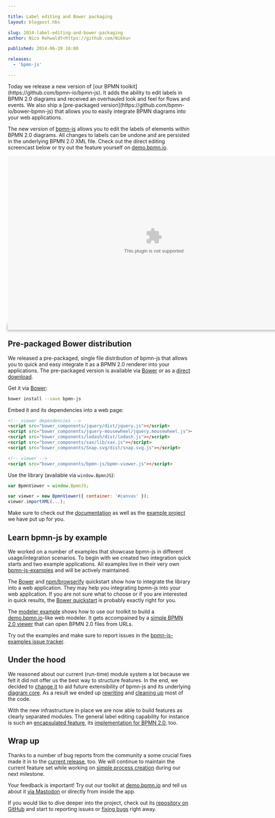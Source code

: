 ```yaml
---

title: Label editing and Bower packaging
layout: blogpost.hbs

slug: 2014-label-editing-and-bower-packaging
author: Nico Rehwaldt<https://github.com/Nikku>

published: 2014-06-20 16:00

releases:
  - 'bpmn-js'

---
```


<p class="introduction">
  Today we release a new version of [our BPMN toolkit](https://github.com/bpmn-io/bpmn-js).
  It adds the ability to edit labels in BPMN 2.0 diagrams and received an overhauled look and feel for flows and events.
  We also ship a [pre-packaged version](https://github.com/bpmn-io/bower-bpmn-js) that allows you to easily integrate BPMN diagrams into your web applications.
</p>

<!-- continue -->

The new version of [bpmn-js](https://github.com/bpmn-io/bpmn-js) allows you to edit the labels of elements within BPMN 2.0 diagrams.
All changes to labels can be undone and are persisted in the underlying BPMN 2.0 XML file.
Check out the direct editing screencast below or try out the feature yourself on [demo.bpmn.io](http://demo.bpmn.io).


<div class="figure">

  <object WIDTH="800" HEIGHT="473" style="box-shadow: 0px 2px 6px 2px #C2C2C2;">
    <param name="movie" value="{{ assets }}/attachments/blog/2014/004-label-editing.swf">
    <param name="play" value="true">
    <param name="loop" value="false">
    <param name="wmode" value="transparent">
    <param name="quality" value="low">
    <embed src="{{ assets }}/attachments/blog/2014/004-label-editing.swf"
           WIDTH="800" HEIGHT="473" quality="low" loop="false" wmode="transparent">
    </embed>
  </object>

</div>


## Pre-packaged Bower distribution

We released a pre-packaged, single file distribution of bpmn-js that allows you to quick and easy integrate it as a BPMN 2.0 renderer into your applications.
The pre-packaged version is available via [Bower](http://bower.io) or as a [direct download](https://github.com/bpmn-io/bower-bpmn-js).

Get it via [Bower](http://bower.io):

```bash
bower install --save bpmn-js
```

Embed it and its dependencies into a web page:

```html
<!-- viewer dependencies -->
<script src="bower_components/jquery/dist/jquery.js"></script>
<script src="bower_components/jquery-mousewheel/jquery.mousewheel.js"></script>
<script src="bower_components/lodash/dist/lodash.js"></script>
<script src="bower_components/sax/lib/sax.js"></script>
<script src="bower_components/Snap.svg/dist/snap.svg.js"></script>

<!-- viewer -->
<script src="bower_components/bpmn-js/bpmn-viewer.js"></script>
```

Use the library (available via `window.BpmnJS`):

```javascript
var BpmnViewer = window.BpmnJS;

var viewer = new BpmnViewer({ container: '#canvas' });
viewer.importXML(...);
```

Make sure to check out the [documentation](https://github.com/bpmn-io/bower-bpmn-js) as well as the [example project](https://github.com/bpmn-io/bpmn-js-examples/tree/main/simple-bower) we have put up for you.


## Learn bpmn-js by example

We worked on a number of examples that showcase bpmn-js in different usage/integration scenarios.
To begin with we created two integration quick starts and two example applications.
All examples live in their very own [bpmn-js-examples](https://github.com/bpmn-io/bpmn-js-examples) and will be actively maintained.

The [Bower](https://github.com/bpmn-io/bpmn-js-examples/tree/main/simple-bower) and [npm/browserify](https://github.com/bpmn-io/bpmn-js-examples/tree/main/simple-commonjs) quickstart show how to integrate the library into a web application.
They may help you integrating bpmn-js into your web application.
If you are not sure what to choose or if you are interested in quick results, the [Bower quickstart](https://github.com/bpmn-io/bpmn-js-examples/tree/main/simple-bower) is probably exactly right for you.

The [modeler example](https://github.com/bpmn-io/bpmn-js-examples/tree/main/modeler) shows how to use our toolkit to build a [demo.bpmn.io](http://demo.bpmn.io)-like web modeler.
It gets accompained by a [simple BPMN 2.0 viewer](https://github.com/bpmn-io/bpmn-js-examples/tree/main/url-viewer) that can open BPMN 2.0 files from URLs.


Try out the examples and make sure to report issues in the [bpmn-js-examples issue tracker](https://github.com/bpmn-io/bpmn-js-examples/issues).


## Under the hood

We reasoned about our current (run-time) module system a lot because we felt it did not offer us the best way to structure features.
In the end, we decided to [change it](https://github.com/bpmn-io/diagram-js/issues/38) to aid future extensibility of bpmn-js and its underlying [diagram core](https://github.com/bpmn-io/diagram-js).
As a result we ended up [rewriting](https://github.com/bpmn-io/diagram-js/commit/72a2d45a166ac33efa7f3064266856a72e4f9bb2) and [cleaning up](https://github.com/bpmn-io/bpmn-js/commit/4e0011440992a239e5489307ebca20d322de01b4) most of the code.

With the new infrastructure in place we are now able to build features as clearly separated modules.
The general label editing capability for instance is such an [encapsulated feature](https://github.com/bpmn-io/diagram-js-direct-editing), its [implementation for BPMN 2.0](https://github.com/bpmn-io/bpmn-js/tree/main/lib/features/label-editing), too.


## Wrap up

Thanks to a number of bug reports from the community a some crucial fixes made it in to the [current release](https://github.com/bpmn-io/bpmn-js/issues?milestone=2&page=1&state=closed), too.
We will continue to maintain the current feature set while working on [simple process creation](https://github.com/bpmn-io/bpmn-js/issues?milestone=6&state=open) during our next milestone.

Your feedback is important!
Try out our toolkit at [demo.bpmn.io](http://demo.bpmn.io) and tell us about it [via Mastodon](https://fosstodon.org/@bpmn_io) or directly from inside the app.

If you would like to dive deeper into the project, check out its [repository on GitHub](https://github.com/bpmn-io/bpmn-js) and start to reporting issues or [fixing bugs](https://github.com/bpmn-io/bpmn-js/issues?labels=easy-pick&state=open) right away.

